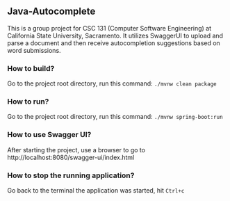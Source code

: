 ## Java-Autocomplete
This is a group project for CSC 131 (Computer Software Engineering) at California State University, Sacramento. It utilizes SwaggerUI to upload and parse a document and then receive autocompletion suggestions based on word submissions.

### How to build?
Go to the project root directory, run this command: `./mvnw clean package`

### How to run?
Go to the project root directory, run this command: `./mvnw spring-boot:run`

### How to use Swagger UI?
After starting the project, use a browser to go to http://localhost:8080/swagger-ui/index.html

### How to stop the running application?
Go back to the terminal the application was started, hit `Ctrl+c`
